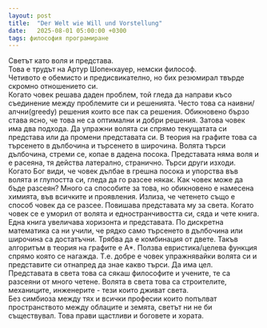 ```yaml
---
layout: post
title:  "Der Welt wie Will und Vorstellung"
date:   2025-08-01 05:00:00 +0300
tags: философия програмиране
--- 
```

Светът като воля и представа.  
Това е трудът на Артур Шопенхауер, немски философ.  
Четивото е обемисто и предисвикателно, но бих резюмирал твърде скромно отношението си.  
Когато човек решава даден проблем, той гледа да направи късо съединение
между проблемите си и решенията. Често това са наивни/алчни(greedy) решения които
все пак са решения. Обикновено бързо става ясно, че това не са оптимални и добри
решения. Затова човек има два подхода. Да упражни волята си спрямо текущатата си
представа или да промени представата си. В теория на графите това са търсенето в 
дълбочина и търсенето в широчина. Волята търси дълбочина, стреми се, копае в дадена посока.
Представата няма воля и е расеяна, тя действа латерално, странично. Търси други изходи.
Когато Бог види, че човек дълбае в грешна посока и упорства във волята и глупостта си,
гледа да го разсее някак. Как човек може да бъде разсеян? Много са способите за това, но
обикновено е намесена химията, във всичките и проявления. Излиза, че четенето също е
способ човек да се разсее. Повишава представата му за света. Когато човек се е уморил от
волята и едностранчивостта си, сяда и чете книга. Една книга увеличава хоризонта и представата.
По дискретна математика са ни учили, че рядко само търсенето в дълбочина или широчина 
са достатъчни. Трябва да е комбинация от двете. Такъв алгоритъм в теория на графите е А*.
Ползва евристика/целева функция спрямо която се нагажда. Т.е. добре е човек упражнявайки
волята си и представите си отнапред да знае какво търси. Да има цел.  
Представата в света това са сякаш философите и учените, те са разсеяни от много четене.
Волята в света това са строителите, механиците, инженерите - тези които дживат света.  
Без симбиоза между тях и всички професии които попълват пространството между 
облаците и земята, светът ни не би съществувал. Това прави щастливи и боговете и хората.